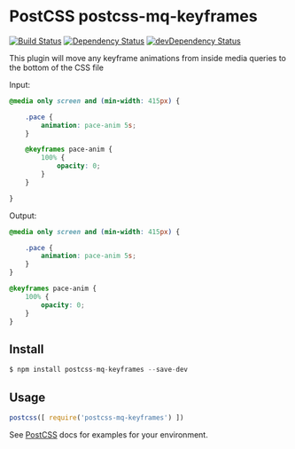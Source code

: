 # PostCSS postcss-mq-keyframes

[![Build Status][ci-img]][ci]
[![Dependency Status](https://david-dm.org/tcotton/postcss-mq-keyframes.svg?style=flat-square)](https://david-dm.org/tcotton/postcss-mq-keyframes)
[![devDependency Status](https://david-dm.org/tcotton/postcss-mq-keyframes/dev-status.svg?style=flat-square)](https://david-dm.org/tcotton/postcss-mq-keyframes#info=devDependencies)

This plugin will move any keyframe animations from inside media queries to the bottom of the CSS file

[ci-img]: https://travis-ci.org/TCotton/postcss-mq-keyframes.svg
[ci]: https://travis-ci.org/TCotton/postcss-mq-keyframes

Input:

```css
@media only screen and (min-width: 415px) {

    .pace {
        animation: pace-anim 5s;
    }

    @keyframes pace-anim {
        100% {
            opacity: 0;
        }
    }

}
```

Output:

```css
@media only screen and (min-width: 415px) {

    .pace {
        animation: pace-anim 5s;
    }
}

@keyframes pace-anim {
    100% {
        opacity: 0;
    }
}
```

## Install

```js
$ npm install postcss-mq-keyframes --save-dev
```

## Usage

```js
postcss([ require('postcss-mq-keyframes') ])
```

See [PostCSS](https://github.com/postcss/postcss) docs for examples for your environment.
